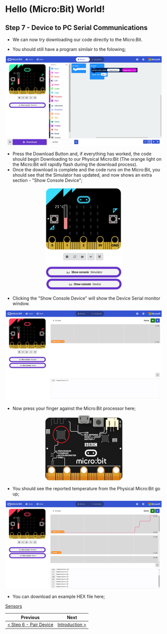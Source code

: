 # Hello (Micro:Bit) World! #

## Step 7 - Device to PC Serial Communications ##

- We can now try downloading our code directly to the Micro:Bit.

- You should still have a program similair to the folowing;

<p align="center">
    <img src="images/5-serial-demo.jpg" width="500px" >
</p>

- Press the Download Button and, if everything has worked, the code should begin Downloading to our Physical Micro:Bit (The orange light on the Micro:Bit will rapidly flash during the download process).
- Once the download is complete and the code runs on the Micro:Bit, you should see that the Simulator has updated, and now shows an extra section - "Show Console Device";

<p align="center">
    <img src="images/6-serial-demo-device-programmed.jpg" width="250px" >
</p>

- Clicking the "Show Console Device" will show the Device Serial monitor window.

<p align="center">
    <img src="images/6-device-serial-monitor.jpg" width="500px" >
</p>

- Now press your finger against the Micro:Bit processor here;

<p align="center">
    <img src="images/6-microbit-processor.jpg" width="250px" >
</p>

- You should see the reported temperature from the Physical Micro:Bit go up;

<p align="center">
    <img src="images/6-device-serial-monitor-changes.jpg" width="500px" >
</p>

- You can download an example HEX file here;

<a href="hex/microbit-Serial-Comms.hex">Sensors</a>

| Previous | Next |
| -------- | ---- |
| [< Step 6 - Pair Device](6-pair-device.md) | [Introduction >](/README.md) |